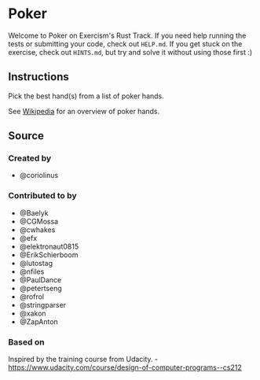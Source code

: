 # Poker

Welcome to Poker on Exercism's Rust Track.
If you need help running the tests or submitting your code, check out `HELP.md`.
If you get stuck on the exercise, check out `HINTS.md`, but try and solve it without using those first :)

## Instructions

Pick the best hand(s) from a list of poker hands.

See [Wikipedia][poker-hands] for an overview of poker hands.

[poker-hands]: https://en.wikipedia.org/wiki/List_of_poker_hands

## Source

### Created by

- @coriolinus

### Contributed to by

- @Baelyk
- @CGMossa
- @cwhakes
- @efx
- @elektronaut0815
- @ErikSchierboom
- @lutostag
- @nfiles
- @PaulDance
- @petertseng
- @rofrol
- @stringparser
- @xakon
- @ZapAnton

### Based on

Inspired by the training course from Udacity. - https://www.udacity.com/course/design-of-computer-programs--cs212